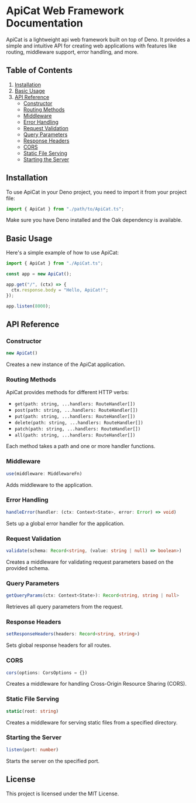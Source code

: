 # ApiCat Web Framework Documentation

ApiCat is a lightweight api web framework built on top of Deno. It provides a simple and intuitive API for creating web applications with features like routing, middleware support, error handling, and more.

## Table of Contents

1. [Installation](#installation)
2. [Basic Usage](#basic-usage)
3. [API Reference](#api-reference)
   - [Constructor](#constructor)
   - [Routing Methods](#routing-methods)
   - [Middleware](#middleware)
   - [Error Handling](#error-handling)
   - [Request Validation](#request-validation)
   - [Query Parameters](#query-parameters)
   - [Response Headers](#response-headers)
   - [CORS](#cors)
   - [Static File Serving](#static-file-serving)
   - [Starting the Server](#starting-the-server)

## Installation

To use ApiCat in your Deno project, you need to import it from your project file:

```typescript
import { ApiCat } from "./path/to/ApiCat.ts";
```

Make sure you have Deno installed and the Oak dependency is available.

## Basic Usage

Here's a simple example of how to use ApiCat:

```typescript
import { ApiCat } from "./ApiCat.ts";

const app = new ApiCat();

app.get("/", (ctx) => {
  ctx.response.body = "Hello, ApiCat!";
});

app.listen(8000);
```

## API Reference

### Constructor

```typescript
new ApiCat()
```

Creates a new instance of the ApiCat application.

### Routing Methods

ApiCat provides methods for different HTTP verbs:

- `get(path: string, ...handlers: RouteHandler[])`
- `post(path: string, ...handlers: RouteHandler[])`
- `put(path: string, ...handlers: RouteHandler[])`
- `delete(path: string, ...handlers: RouteHandler[])`
- `patch(path: string, ...handlers: RouteHandler[])`
- `all(path: string, ...handlers: RouteHandler[])`

Each method takes a path and one or more handler functions.

### Middleware

```typescript
use(middleware: MiddlewareFn)
```

Adds middleware to the application.

### Error Handling

```typescript
handleError(handler: (ctx: Context<State>, error: Error) => void)
```

Sets up a global error handler for the application.

### Request Validation

```typescript
validate(schema: Record<string, (value: string | null) => boolean>)
```

Creates a middleware for validating request parameters based on the provided schema.

### Query Parameters

```typescript
getQueryParams(ctx: Context<State>): Record<string, string | null>
```

Retrieves all query parameters from the request.

### Response Headers

```typescript
setResponseHeaders(headers: Record<string, string>)
```

Sets global response headers for all routes.

### CORS

```typescript
cors(options: CorsOptions = {})
```

Creates a middleware for handling Cross-Origin Resource Sharing (CORS).

### Static File Serving

```typescript
static(root: string)
```

Creates a middleware for serving static files from a specified directory.

### Starting the Server

```typescript
listen(port: number)
```

Starts the server on the specified port.

## License

This project is licensed under the MIT License.